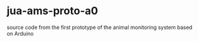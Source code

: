 # jua-ams-proto-a0
source code from the first prototype of the animal monitoring system based on Arduino
